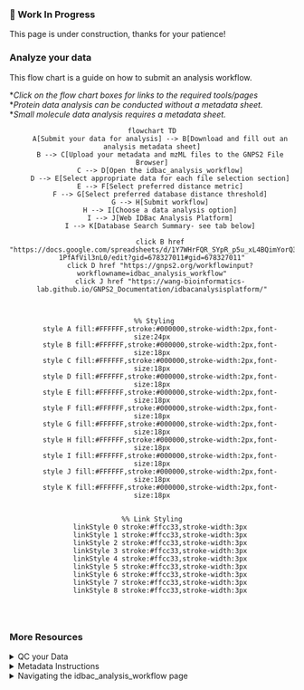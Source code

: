 ### 🚧 Work In Progress
This page is under construction, thanks for your patience!

### Analyze your data

This flow chart is a guide on how to submit an analysis workflow. <br>

**Click on the flow chart boxes for links to the required tools/pages* <br>
**Protein data analysis can be conducted without a metadata sheet.* <br>
**Small molecule data analysis requires a metadata sheet.*

<div align="center">
    
```mermaid
flowchart TD
    A[Submit your data for analysis] --> B[Download and fill out an analysis metadata sheet]
    B --> C[Upload your metadata and mzML files to the GNPS2 File Browser]
    C --> D[Open the idbac_analysis_workflow]
    D --> E[Select appropriate data for each file selection section]
    E --> F[Select preferred distance metric]
    F --> G[Select preferred database distance threshold]
    G --> H[Submit workflow]
    H --> I[Choose a data analysis option]
    I --> J[Web IDBac Analysis Platform]
    I --> K[Database Search Summary- see tab below]
   
    click B href "https://docs.google.com/spreadsheets/d/1Y7WHrFQR_SYpR_p5u_xL4BQimYorQ3-1PfAfVil3nL0/edit?gid=678327011#gid=678327011"
    click D href "https://gnps2.org/workflowinput?workflowname=idbac_analysis_workflow"
    click J href "https://wang-bioinformatics-lab.github.io/GNPS2_Documentation/idbacanalysisplatform/"
    


 %% Styling
    style A fill:#FFFFFF,stroke:#000000,stroke-width:2px,font-size:24px
    style B fill:#FFFFFF,stroke:#000000,stroke-width:2px,font-size:18px
    style C fill:#FFFFFF,stroke:#000000,stroke-width:2px,font-size:18px
    style D fill:#FFFFFF,stroke:#000000,stroke-width:2px,font-size:18px
    style E fill:#FFFFFF,stroke:#000000,stroke-width:2px,font-size:18px
    style F fill:#FFFFFF,stroke:#000000,stroke-width:2px,font-size:18px
    style G fill:#FFFFFF,stroke:#000000,stroke-width:2px,font-size:18px
    style H fill:#FFFFFF,stroke:#000000,stroke-width:2px,font-size:18px
    style I fill:#FFFFFF,stroke:#000000,stroke-width:2px,font-size:18px
    style J fill:#FFFFFF,stroke:#000000,stroke-width:2px,font-size:18px
    style K fill:#FFFFFF,stroke:#000000,stroke-width:2px,font-size:18px
    

%% Link Styling
    linkStyle 0 stroke:#ffcc33,stroke-width:3px
    linkStyle 1 stroke:#ffcc33,stroke-width:3px
    linkStyle 2 stroke:#ffcc33,stroke-width:3px
    linkStyle 3 stroke:#ffcc33,stroke-width:3px
    linkStyle 4 stroke:#ffcc33,stroke-width:3px
    linkStyle 5 stroke:#ffcc33,stroke-width:3px
    linkStyle 6 stroke:#ffcc33,stroke-width:3px
    linkStyle 7 stroke:#ffcc33,stroke-width:3px
    linkStyle 8 stroke:#ffcc33,stroke-width:3px
  
    
   

```
</div>

### More Resources
<details>
  <summary>QC your Data</summary>
<p>Use the following images to convert raw Bruker data to mzML:</p>
  <ul>
<img width="NewQC1" src="https://github.com/user-attachments/assets/14ab8a17-d87a-49ed-a377-9b403552a917">
<img width="NewQC2" src="https://github.com/user-attachments/assets/49b8d828-f71c-414d-9a8c-eeae68f6474b">
<img width="QC5"src="https://github.com/user-attachments/assets/1c32d15e-eb35-4fa7-987a-f29e9617b391">

 </ul>
</details>

<details>
  <summary>Metadata Instructions</summary>
<p>This page can also be found in the Metadata Excel doc.</p>
  <ul>
<img width="1054" alt="<img width="932" alt="DepositionMetadataInstructions" src="https://github.com/user-attachments/assets/773eb918-2d19-4fe9-b0f4-03a7f1139099">
 </ul>
</details>

<details>
  <summary>Navigating the idbac_analysis_workflow page</summary>
<p>Use the following images to convert raw Bruker data to mzML:</p>
  <ul>
<img width="analysis page1" src="https://github.com/user-attachments/assets/68336857-8647-40d4-a607-cdbdffa9e950">

 </ul>
</details>
